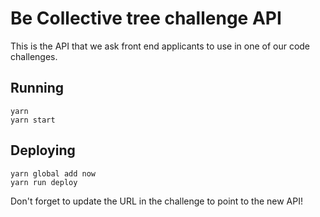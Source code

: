# Be Collective tree challenge API

This is the API that we ask front end applicants to use in one of our code challenges.

## Running

```
yarn
yarn start
```

## Deploying

```
yarn global add now
yarn run deploy
```

Don't forget to update the URL in the challenge to point to the new API!
